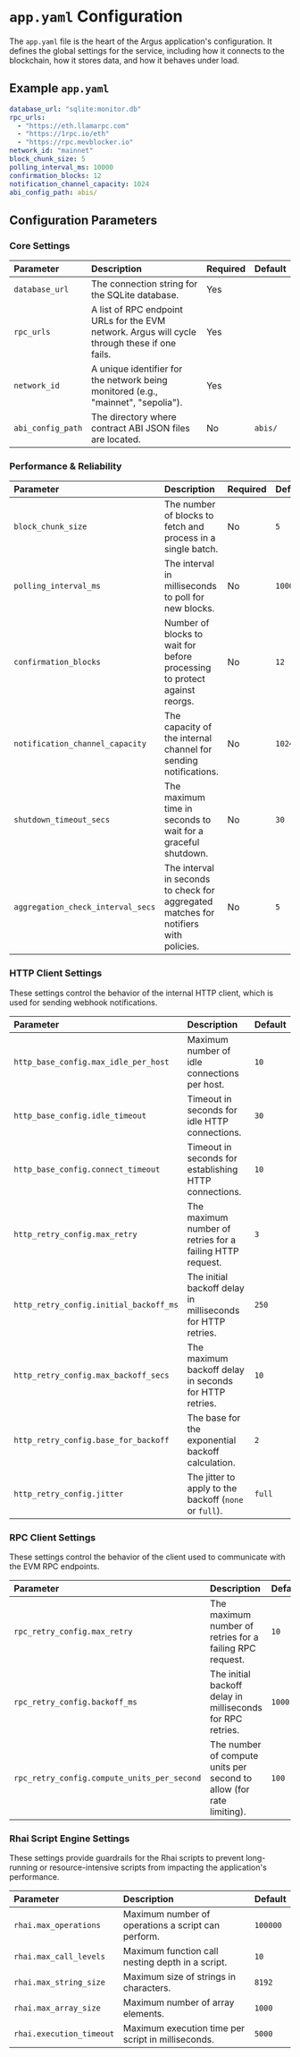 # `app.yaml` Configuration

The `app.yaml` file is the heart of the Argus application's configuration. It defines the global settings for the service, including how it connects to the blockchain, how it stores data, and how it behaves under load.

## Example `app.yaml`

```yaml
database_url: "sqlite:monitor.db"
rpc_urls:
  - "https://eth.llamarpc.com"
  - "https://1rpc.io/eth"
  - "https://rpc.mevblocker.io"
network_id: "mainnet"
block_chunk_size: 5
polling_interval_ms: 10000
confirmation_blocks: 12
notification_channel_capacity: 1024
abi_config_path: abis/
```

## Configuration Parameters

### Core Settings

| Parameter | Description | Required | Default |
| :--- | :--- | :--- | :--- |
| `database_url` | The connection string for the SQLite database. | Yes | |
| `rpc_urls` | A list of RPC endpoint URLs for the EVM network. Argus will cycle through these if one fails. | Yes | |
| `network_id` | A unique identifier for the network being monitored (e.g., "mainnet", "sepolia"). | Yes | |
| `abi_config_path` | The directory where contract ABI JSON files are located. | No | `abis/` |

### Performance & Reliability

| Parameter | Description | Required | Default |
| :--- | :--- | :--- | :--- |
| `block_chunk_size` | The number of blocks to fetch and process in a single batch. | No | `5` |
| `polling_interval_ms` | The interval in milliseconds to poll for new blocks. | No | `10000` |
| `confirmation_blocks` | Number of blocks to wait for before processing to protect against reorgs. | No | `12` |
| `notification_channel_capacity` | The capacity of the internal channel for sending notifications. | No | `1024` |
| `shutdown_timeout_secs` | The maximum time in seconds to wait for a graceful shutdown. | No | `30` |
| `aggregation_check_interval_secs` | The interval in seconds to check for aggregated matches for notifiers with policies. | No | `5` |

### HTTP Client Settings

These settings control the behavior of the internal HTTP client, which is used for sending webhook notifications.

| Parameter | Description | Default |
| :--- | :--- | :--- |
| `http_base_config.max_idle_per_host` | Maximum number of idle connections per host. | `10` |
| `http_base_config.idle_timeout` | Timeout in seconds for idle HTTP connections. | `30` |
| `http_base_config.connect_timeout` | Timeout in seconds for establishing HTTP connections. | `10` |
| `http_retry_config.max_retry` | The maximum number of retries for a failing HTTP request. | `3` |
| `http_retry_config.initial_backoff_ms` | The initial backoff delay in milliseconds for HTTP retries. | `250` |
| `http_retry_config.max_backoff_secs` | The maximum backoff delay in seconds for HTTP retries. | `10` |
| `http_retry_config.base_for_backoff` | The base for the exponential backoff calculation. | `2` |
| `http_retry_config.jitter` | The jitter to apply to the backoff (`none` or `full`). | `full` |

### RPC Client Settings

These settings control the behavior of the client used to communicate with the EVM RPC endpoints.

| Parameter | Description | Default |
| :--- | :--- | :--- |
| `rpc_retry_config.max_retry` | The maximum number of retries for a failing RPC request. | `10` |
| `rpc_retry_config.backoff_ms` | The initial backoff delay in milliseconds for RPC retries. | `1000` |
| `rpc_retry_config.compute_units_per_second` | The number of compute units per second to allow (for rate limiting). | `100` |

### Rhai Script Engine Settings

These settings provide guardrails for the Rhai scripts to prevent long-running or resource-intensive scripts from impacting the application's performance.

| Parameter | Description | Default |
| :--- | :--- | :--- |
| `rhai.max_operations` | Maximum number of operations a script can perform. | `100000` |
| `rhai.max_call_levels` | Maximum function call nesting depth in a script. | `10` |
| `rhai.max_string_size` | Maximum size of strings in characters. | `8192` |
| `rhai.max_array_size` | Maximum number of array elements. | `1000` |
| `rhai.execution_timeout` | Maximum execution time per script in milliseconds. | `5000` |
